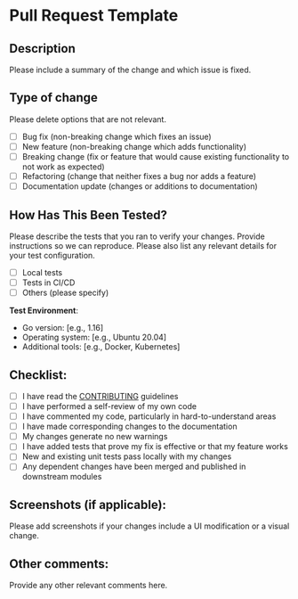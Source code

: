 # Pull Request Template

## Description

Please include a summary of the change and which issue is fixed.

## Type of change

Please delete options that are not relevant.

- [ ] Bug fix (non-breaking change which fixes an issue)
- [ ] New feature (non-breaking change which adds functionality)
- [ ] Breaking change (fix or feature that would cause existing functionality to not work as expected)
- [ ] Refactoring (change that neither fixes a bug nor adds a feature)
- [ ] Documentation update (changes or additions to documentation)

## How Has This Been Tested?

Please describe the tests that you ran to verify your changes. Provide instructions so we can reproduce. Please also list any relevant details for your test configuration.

- [ ] Local tests
- [ ] Tests in CI/CD
- [ ] Others (please specify)

**Test Environment**:
- Go version: [e.g., 1.16]
- Operating system: [e.g., Ubuntu 20.04]
- Additional tools: [e.g., Docker, Kubernetes]

## Checklist:

- [ ] I have read the [CONTRIBUTING](CONTRIBUTING.md) guidelines
- [ ] I have performed a self-review of my own code
- [ ] I have commented my code, particularly in hard-to-understand areas
- [ ] I have made corresponding changes to the documentation
- [ ] My changes generate no new warnings
- [ ] I have added tests that prove my fix is effective or that my feature works
- [ ] New and existing unit tests pass locally with my changes
- [ ] Any dependent changes have been merged and published in downstream modules

## Screenshots (if applicable):

Please add screenshots if your changes include a UI modification or a visual change.

## Other comments:

Provide any other relevant comments here.